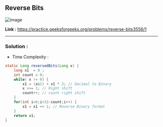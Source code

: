 ## Reverse Bits

![image](https://user-images.githubusercontent.com/23376002/224479874-ff0ca9b7-d5da-4deb-b166-70fbe7b13f2e.png)

**Link :** https://practice.geeksforgeeks.org/problems/reverse-bits3556/1

------------------------------------------------------------------------------------------------------------------------------------------------------

### Solution : 

- Time Complexity : 


```java
static Long reversedBits(Long x) {
    long x1  = 0 ;
    int count = 0;
    while( x != 0) {
        x1 = (x&1) + x1 * 2; // Decimal to Binary
        x >>= 1; // Right shift
        count++; // count right shift
    }
    for(int i=0;i<32-count;i++) {
        x1 = x1 << 1; // Reverse Binary format
    }
    return x1;
}

```


